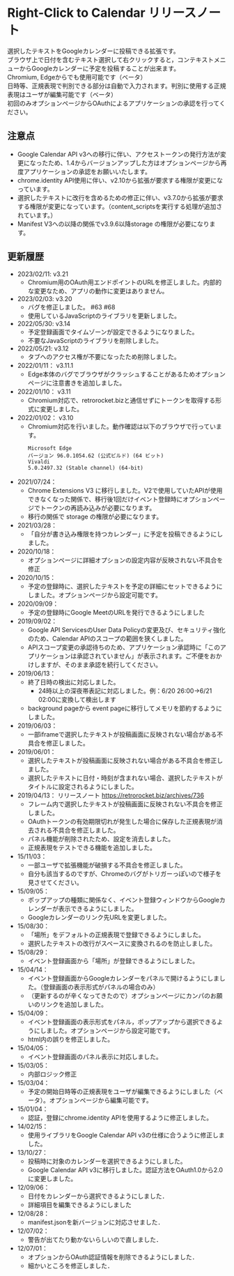 # Right-Click to Calendar リリースノート

選択したテキストをGoogleカレンダーに投稿できる拡張です。  
ブラウザ上で日付を含むテキスト選択して右クリックすると，コンテキストメニューからGoogleカレンダーに予定を投稿することが出来ます。  
Chromium, Edgeからでも使用可能です（ベータ）  
日時等、正規表現で判別できる部分は自動で入力されます。判別に使用する正規表現はユーザが編集可能です（ベータ）  
初回のみオプションページからOAuthによるアプリケーションの承認を行ってください。

## 注意点

* Google Calendar API v3への移行に伴い、アクセストークンの発行方法が変更になったため、1.4からバージョンアップした方はオプションページから再度アプリケーションの承認をお願いいたします。
* chrome.identity API使用に伴い、v2.10から拡張が要求する権限が変更になっています。
* 選択したテキストに改行を含めるための修正に伴い、v3.7.0から拡張が要求する権限が変更になっています。（content_scriptsを実行する処理が追加されています。）
* Manifest V3への以降の関係でv3.9.6以降storage の権限が必要になります。

## 更新履歴

* 2023/02/11: v3.21
  - Chromium用のOAuth用エンドポイントのURLを修正しました。内部的な変更なため、アプリの動作に変更はありません。
* 2023/02/03: v3.20
  - バグを修正しました。 #63 #68
  - 使用しているJavaScriptのライブラリを更新しました。
* 2022/05/30: v3.14
  - 予定登録画面でタイムゾーンが設定できるようになりました。
  - 不要なJavaScriptのライブラリを削除しました。
* 2022/05/21: v3.12
  - タブへのアクセス権が不要になったため削除しました。
* 2022/01/11： v3.11.1
  - Edge本体のバグでブラウザがクラッシュすることがあるためオプションページに注意書きを追加しました。
* 2022/01/10： v3.11
  - Chromium対応で、retrorocket.bizと通信せずにトークンを取得する形式に変更しました。
* 2022/01/02： v3.10
  - Chromium対応を行いました。動作確認は以下のブラウザで行っています。
    ```
    Microsoft Edge
    バージョン 96.0.1054.62 (公式ビルド) (64 ビット)
    Vivaldi
    5.0.2497.32 (Stable channel) (64-bit)
    ```
* 2021/07/24：
  - Chrome Extensions V3 に移行しました。V2で使用していたAPIが使用できなくなった関係で、移行後1回だけイベント登録時にオプションページでトークンの再読み込みが必要になります。
  - 移行の関係で storage の権限が必要になります。
* 2021/03/28：
  - 「自分が書き込み権限を持つカレンダー」に予定を投稿できるようにしました。
* 2020/10/18：
  - オプションページに詳細オプションの設定内容が反映されない不具合を修正
* 2020/10/15：
  - 予定の登録時に、選択したテキストを予定の詳細にセットできるようにしました。オプションページから設定可能です。
* 2020/09/09：
  - 予定の登録時にGoogle MeetのURLを発行できるようにしました
* 2019/09/02：
  - Google API ServicesのUser Data Policyの変更及び、セキュリティ強化のため、Calendar APIのスコープの範囲を狭くしました。
  - APIスコープ変更の承認待ちのため、アプリケーション承認時に「このアプリケーションは承認されていません」が表示されます。ご不便をおかけしますが、そのまま承認を続行してください。
* 2019/06/13：
  - 終了日時の検出に対応しました。
    - 24時以上の深夜帯表記に対応しました。例：6/20 26:00→6/21 02:00に変換して検出します
  - background pageから event pageに移行してメモリを節約するようにしました。
* 2019/06/03：
  - 一部iframeで選択したテキストが投稿画面に反映されない場合がある不具合を修正しました。
* 2019/06/01：
  - 選択したテキストが投稿画面に反映されない場合がある不具合を修正しました。
  - 選択したテキストに日付・時刻が含まれない場合、選択したテキストがタイトルに設定されるようにしました。
* 2019/04/13： リリースノート https://retrorocket.biz/archives/736
  - フレーム内で選択したテキストが投稿画面に反映されない不具合を修正しました。
  - OAuthトークンの有効期限切れが発生した場合に保存した正規表現が消去される不具合を修正しました。
  - パネル機能が削除されたため、設定を消去しました。
  - 正規表現をテストできる機能を追加しました。
* 15/11/03：
  - 一部ユーザで拡張機能が破損する不具合を修正しました。
  - 自分も該当するのですが、Chromeのバグがトリガーっぽいので様子を見させてください。
* 15/09/05：
  - ポップアップの種類に関係なく、イベント登録ウィンドウからGoogleカレンダーが表示できるようにしました。
  - Googleカレンダーのリンク先URLを変更しました。
* 15/08/30：
  - 「場所」をデフォルトの正規表現で登録できるようにしました。
  - 選択したテキストの改行がスペースに変換されるのを防止しました。
* 15/08/29：
  - イベント登録画面から「場所」が登録できるようにしました。
* 15/04/14：
  - イベント登録画面からGoogleカレンダーをパネルで開けるようにしました。（登録画面の表示形式がパネルの場合のみ）
  - （更新するのが辛くなってきたので）オプションページにカンパのお願いのリンクを追加しました。
* 15/04/09：
  - イベント登録画面の表示形式をパネル，ポップアップから選択できるようにしました。オプションページから設定可能です。
  - html内の誤りを修正しました。
* 15/04/05：
  - イベント登録画面のパネル表示に対応しました。
* 15/03/05：
  - 内部ロジック修正
* 15/03/04：
  - 予定の開始日時等の正規表現をユーザが編集できるようにしました（ベータ）。オプションページから編集可能です。
* 15/01/04：
  - 認証，登録にchrome.identity APIを使用するように修正しました。
* 14/02/15：
  - 使用ライブラリをGoogle Calendar API v3の仕様に合うように修正しました。
* 13/10/27：
  - 投稿時に対象のカレンダーを選択できるようにしました。
  - Google Calendar API v3に移行しました。認証方法をOAuth1.0から2.0に変更しました。
* 12/09/06：
  - 日付をカレンダーから選択できるようにしました．
  - 詳細項目を編集できるようにしました
* 12/08/28：
  - manifest.jsonを新バージョンに対応させました．
* 12/07/02：
  - 警告が出てたり動かないらしいので直しました．
* 12/07/01：
  - オプションからOAuth認証情報を削除できるようにしました．
  - 細かいところを修正しました．
